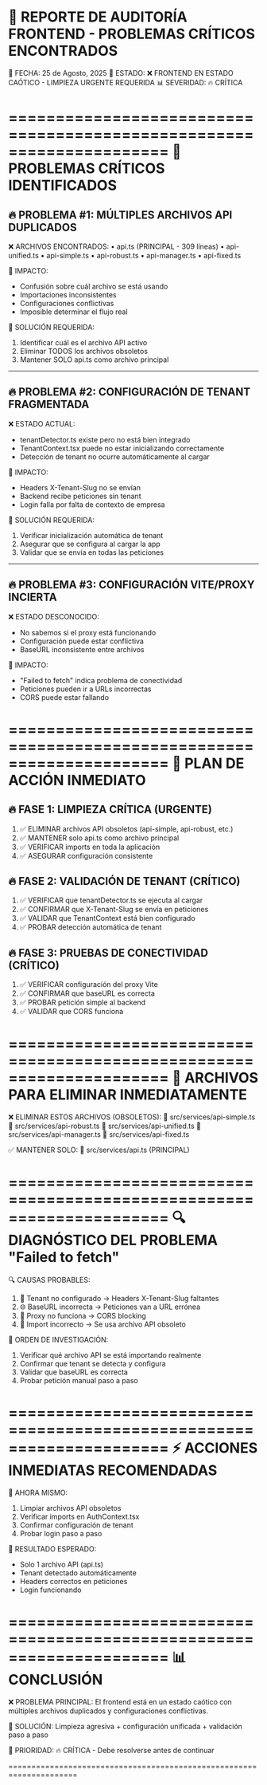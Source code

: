 # 🚨 REPORTE DE AUDITORÍA FRONTEND - PROBLEMAS CRÍTICOS ENCONTRADOS

📅 FECHA: 25 de Agosto, 2025
🎯 ESTADO: ❌ FRONTEND EN ESTADO CAÓTICO - LIMPIEZA URGENTE REQUERIDA
📊 SEVERIDAD: 🔥 CRÍTICA

=====================================================================
🚨 PROBLEMAS CRÍTICOS IDENTIFICADOS
=====================================================================

## 🔥 PROBLEMA #1: MÚLTIPLES ARCHIVOS API DUPLICADOS

❌ ARCHIVOS ENCONTRADOS:
• api.ts (PRINCIPAL - 309 líneas)
• api-unified.ts
• api-simple.ts
• api-robust.ts
• api-manager.ts
• api-fixed.ts

🚨 IMPACTO:

- Confusión sobre cuál archivo se está usando
- Importaciones inconsistentes
- Configuraciones conflictivas
- Imposible determinar el flujo real

🔧 SOLUCIÓN REQUERIDA:

1.  Identificar cuál es el archivo API activo
2.  Eliminar TODOS los archivos obsoletos
3.  Mantener SOLO api.ts como archivo principal

---

## 🔥 PROBLEMA #2: CONFIGURACIÓN DE TENANT FRAGMENTADA

❌ ESTADO ACTUAL:

- tenantDetector.ts existe pero no está bien integrado
- TenantContext.tsx puede no estar inicializando correctamente
- Detección de tenant no ocurre automáticamente al cargar

🚨 IMPACTO:

- Headers X-Tenant-Slug no se envían
- Backend recibe peticiones sin tenant
- Login falla por falta de contexto de empresa

🔧 SOLUCIÓN REQUERIDA:

1.  Verificar inicialización automática de tenant
2.  Asegurar que se configura al cargar la app
3.  Validar que se envía en todas las peticiones

---

## 🔥 PROBLEMA #3: CONFIGURACIÓN VITE/PROXY INCIERTA

❌ ESTADO DESCONOCIDO:

- No sabemos si el proxy está funcionando
- Configuración puede estar conflictiva
- BaseURL inconsistente entre archivos

🚨 IMPACTO:

- "Failed to fetch" indica problema de conectividad
- Peticiones pueden ir a URLs incorrectas
- CORS puede estar fallando

=====================================================================
🎯 PLAN DE ACCIÓN INMEDIATO
=====================================================================

## 🔥 FASE 1: LIMPIEZA CRÍTICA (URGENTE)

1. ✅ ELIMINAR archivos API obsoletos (api-simple, api-robust, etc.)
2. ✅ MANTENER solo api.ts como archivo principal
3. ✅ VERIFICAR imports en toda la aplicación
4. ✅ ASEGURAR configuración consistente

## 🔥 FASE 2: VALIDACIÓN DE TENANT (CRÍTICO)

1. ✅ VERIFICAR que tenantDetector.ts se ejecuta al cargar
2. ✅ CONFIRMAR que X-Tenant-Slug se envía en peticiones
3. ✅ VALIDAR que TenantContext está bien configurado
4. ✅ PROBAR detección automática de tenant

## 🔥 FASE 3: PRUEBAS DE CONECTIVIDAD (CRÍTICO)

1. ✅ VERIFICAR configuración del proxy Vite
2. ✅ CONFIRMAR que baseURL es correcta
3. ✅ PROBAR petición simple al backend
4. ✅ VALIDAR que CORS funciona

=====================================================================
🧹 ARCHIVOS PARA ELIMINAR INMEDIATAMENTE
=====================================================================

❌ ELIMINAR ESTOS ARCHIVOS (OBSOLETOS):
📄 src/services/api-simple.ts
📄 src/services/api-robust.ts
📄 src/services/api-unified.ts
📄 src/services/api-manager.ts
📄 src/services/api-fixed.ts

✅ MANTENER SOLO:
📄 src/services/api.ts (PRINCIPAL)

=====================================================================
🔍 DIAGNÓSTICO DEL PROBLEMA "Failed to fetch"
=====================================================================

🔍 CAUSAS PROBABLES:

1. 🏢 Tenant no configurado → Headers X-Tenant-Slug faltantes
2. 🌐 BaseURL incorrecta → Peticiones van a URL errónea
3. 🔗 Proxy no funciona → CORS blocking
4. 📄 Import incorrecto → Se usa archivo API obsoleto

🎯 ORDEN DE INVESTIGACIÓN:

1. Verificar qué archivo API se está importando realmente
2. Confirmar que tenant se detecta y configura
3. Validar que baseURL es correcta
4. Probar petición manual paso a paso

=====================================================================
⚡ ACCIONES INMEDIATAS RECOMENDADAS
=====================================================================

🚀 AHORA MISMO:

1. Limpiar archivos API obsoletos
2. Verificar imports en AuthContext.tsx
3. Confirmar configuración de tenant
4. Probar login paso a paso

🎯 RESULTADO ESPERADO:

- Solo 1 archivo API (api.ts)
- Tenant detectado automáticamente
- Headers correctos en peticiones
- Login funcionando

=====================================================================
📊 CONCLUSIÓN
=====================================================================

❌ PROBLEMA PRINCIPAL:
El frontend está en un estado caótico con múltiples archivos
duplicados y configuraciones conflictivas.

🔧 SOLUCIÓN:
Limpieza agresiva + configuración unificada + validación paso a paso

🎯 PRIORIDAD:
🔥 CRÍTICA - Debe resolverse antes de continuar

=====================================================================
